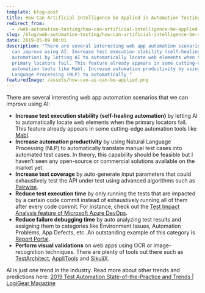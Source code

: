 ```yaml
---
template: blog-post
title: How Can Artificial Intelligence be Applied in Automation Testing of Web Apps?
redirect_from:
  - /web-automation-testing/how-can-artificial-intelligence-be-applied-in-automation-testing-of-web-apps/
slug: /blog/web-automation-testing/how-can-artificial-intelligence-be-applied-in-automation-testing-of-web-apps/
date: 2019-05-09 00:01
description: "There are several interesting web app automation scenarios that we
  can improve using AI: Increase test execution stability (self-healing
  automation) by letting AI to automatically locate web elements when the
  primary locators fail. This feature already appears in some cutting-edge
  automation tools like Mabl. Increase automation productivity by using Natural
  Language Processing (NLP) to automatically "
featuredImage: /assets/how-can-ai-can-be-applied.png
---
```

There are several interesting web app automation scenarios that we can improve using AI:

* **Increase test execution stability (self-healing automation)** by letting AI to automatically locate web elements when the primary locators fail. This feature already appears in some cutting-edge automation tools like [Mabl](http://mabl.com/).
* **Increase automation productivity** by using Natural Language Processing (NLP) to automatically translate manual test cases into automated test cases. In theory, this capability should be feasible but I haven’t seen any open-source or commercial solutions available on the market yet.
* **Increase test coverage** by auto-generate input parameters that could exhaustively test the API under test using advanced algorithms such as [Pairwise](https://www.logigear.com/magazine/API-testing/pairwise-api-testing-ci-cd-friendly-model-based-automation/).
* **Reduce test execution time** by only running the tests that are impacted by a certain code commit instead of exhaustively running all of them after every code commit. For instance, check out the [Test Impact Analysis feature of Microsoft Azure DevOps](https://docs.microsoft.com/en-us/azure/devops/pipelines/test/test-impact-analysis?view=azure-devops).
* **Reduce failure debugging time** by auto analyzing test results and assigning them to categories like Environment Issues, Automation Problems, App Defects, etc. An outstanding example of this category is [Report Portal](http://reportportal.io/).
* **Perform visual validations** on web apps using OCR or image-recognition techniques. There are plenty of tools out there such as [TestArchitect](http://testarchitect.com/), [AppliTools](http://applitools.com/) and [SikuliX](http://sikulix.com/).

AI is just one trend in the industry. Read more about other trends and predictions here: [2019 Test Automation State-of-the-Practice and Trends | LogiGear Magazine](https://www.logigear.com/magazine/test-automation/2019-test-automation-state-of-the-practice-and-trends/)